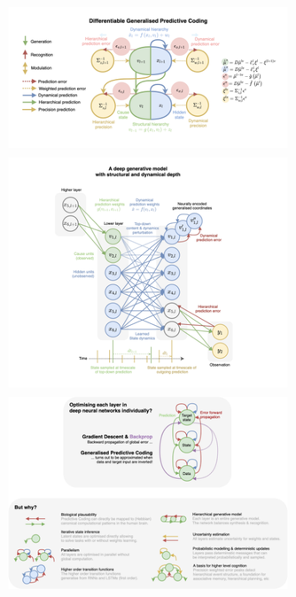 ![alt Overview](https://github.com/andreofner/pyGPC/blob/master/summary.png)


![alt Overview](https://github.com/andreofner/pyGPC/blob/master/dyn_summary.png)


![alt Overview](https://github.com/andreofner/pyGPC/blob/master/predictiveCoding.png)
